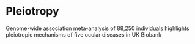 # Pleiotropy
Genome-wide association meta-analysis of 88,250 individuals highlights pleiotropic mechanisms of five ocular diseases in UK Biobank
